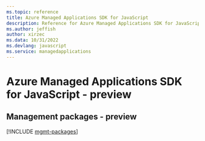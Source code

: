 ```yaml
---
ms.topic: reference
title: Azure Managed Applications SDK for JavaScript
description: Reference for Azure Managed Applications SDK for JavaScript
ms.author: jeffish
author: xirzec
ms.data: 10/31/2022
ms.devlang: javascript
ms.service: managedapplications
---
```

# Azure Managed Applications SDK for JavaScript - preview

## Management packages - preview
[!INCLUDE [mgmt-packages](managed-applications-mgmt-index.md)]